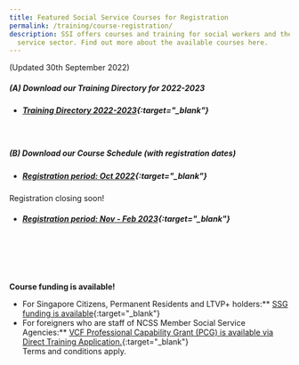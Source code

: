 ```yaml
---
title: Featured Social Service Courses for Registration
permalink: /training/course-registration/
description: SSI offers courses and training for social workers and the social
  service sector. Find out more about the available courses here.
---
```

(Updated 30th September 2022)

##### **(A) Download our Training Directory for 2022-2023**
* ##### [Training Directory 2022-2023](/files/Files%20for%20Learners/FY22-Training-Directory-updated-1Sept22.pdf){:target="_blank"} 
<br>

##### **(B) Download our Course Schedule (with registration dates)** <br>

* ##### [Registration period: Oct 2022](/files/Files%20for%20Learners/Course%20Schedule%20-%20Register%20by%20Oct.pdf){:target="_blank"} 
Registration closing soon!
<br>
* ##### [Registration period: Nov - Feb 2023](/files/Files%20for%20Learners/Course%20Schedule%20-%20Register%20by%20Feb%202023.pdf){:target="_blank"}

<br>
<br>
<br>
<br>

**Course funding is available!**
* For Singapore Citizens, Permanent Residents and LTVP+ holders:** [SSG funding is available](https://www.ssg-wsg.gov.sg/individuals/training-grants-incentives.html){:target="_blank"}  
* For foreigners who are staff of NCSS Member Social Service Agencies:** [VCF Professional Capability Grant (PCG) is available via Direct Training Application.](https://www.ncss.gov.sg/grants-search/detail-page/VCFProfessionalCapabilityGrant-LocalTraining){:target="_blank"} <br>
Terms and conditions apply.